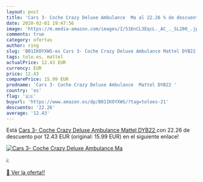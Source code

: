 ```yaml
---
layout: post
title: 'Cars 3- Coche Crazy Deluxe Ambulance  Ma al 22.26 % de descuento'
date: 2020-02-01 19:47:56
image: 'https://m.media-amazon.com/images/I/51KnCL3EqcL._AC_._SL200_.jpg'
comments: true
category: ofertas
author: ring
slug: 'B01IKOYXWS-es Cars 3- Coche Crazy Deluxe Ambulance Mattel DYB22'
tags: tole.es, mattel
actualPrice: 12.43 EUR
currency: EUR
price: 12.43
comparePrice: 15.99 EUR
prodname: 'Cars 3- Coche Crazy Deluxe Ambulance  Mattel DYB22 '
country: 'es'
flag: '🇪🇸'
buyurl: 'https://www.amazon.es/dp/B01IKOYXWS/?tag=tolees-21'
descuento: '22.26'
average: '12.43'
---
```


Está [Cars 3- Coche Crazy Deluxe Ambulance  Mattel DYB22 ](https://www.amazon.es/dp/B01IKOYXWS/?tag=tolees-21) con 22.26 de descuento por 12.43 EUR (original: 15.99 EUR) en el siguiente enlace!

[![Cars 3- Coche Crazy Deluxe Ambulance  Ma](https://m.media-amazon.com/images/I/51KnCL3EqcL._AC_._SL200_.jpg)](https://www.amazon.es/dp/B01IKOYXWS/?tag=tolees-21)

ℹ️:


[🛒 Ver la oferta!!](https://www.amazon.es/dp/B01IKOYXWS/?tag=tolees-21)
